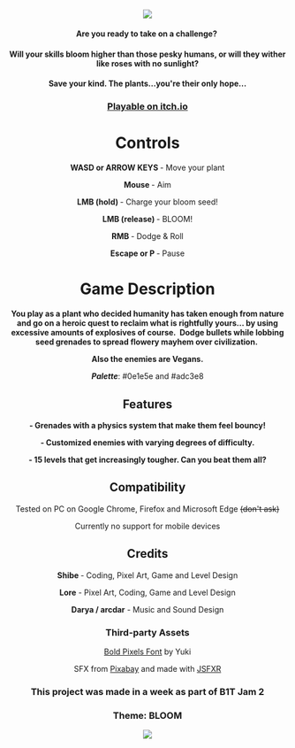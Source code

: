 <div style="text-align: center">
<h4><img src="https://img.itch.zone/aW1nLzIyNzkxNTg4LnBuZw==/original/JZDfbE.png"></h4><h4>Are you ready to take on a challenge?&nbsp;</h4><h4>Will your skills bloom higher than those pesky humans, or will they wither like roses with no sunlight?</h4><h4>Save your kind. The plants...you're their only hope...</h4>
  <h3><a href="https://shibe53.itch.io/kabluem">Playable on itch.io</a></h3>
  <h1>Controls</h1>
<p><strong>WASD or ARROW KEYS&nbsp;</strong>- Move your plant</p>
<p><strong>Mouse </strong>- Aim</p>
<p><strong>LMB (hold) </strong>- Charge your bloom seed!</p><p><strong>LMB (release) </strong>- BLOOM!</p>
<p><strong>RMB </strong>- Dodge & Roll</p>
<p><strong>Escape or P </strong>- Pause</p>
<h1>Game Description</h1>
<p><strong>You play as a plant who decided humanity has taken enough from nature and go on a heroic quest to reclaim what is rightfully yours&hellip; by using excessive amounts of explosives of course.&nbsp;&nbsp;</strong><strong>Dodge bullets while lobbing seed grenades to spread flowery mayhem over civilization.&nbsp;</strong></p><p><strong>Also the enemies are Vegans.</strong></p><p><strong><em>Palette</em></strong>: #0e1e5e and&nbsp;#adc3e8</p>
<h2>Features</h2><p><strong>- Grenades with a physics system that make them feel bouncy!</strong></p><p><strong>- Customized enemies with varying degrees of difficulty.</strong><strong></strong></p><p><strong>- 15 levels that get increasingly tougher. Can you beat them all?</strong></p><h2>Compatibility</h2>
<p>Tested on PC on Google Chrome, Firefox&nbsp;and Microsoft Edge <del>(don't ask)</del></p>
<p>Currently no support for mobile devices</p>
<h2>Credits</h2>
<p><strong>Shibe </strong>- Coding, Pixel Art, Game and Level Design</p>
<p><strong>Lore</strong> - Pixel Art, Coding, Game and Level Design</p>
<p><strong>Darya / arcdar</strong> - Music and Sound Design</p>
<h3>Third-party Assets</h3>
<p><a href="https://www.1001fonts.com/boldpixels-font.html" target="_blank">Bold Pixels Font</a>&nbsp;by Yuki</p>
<p>SFX from&nbsp;<a href="https://pixabay.com/" target="_blank">Pixabay</a> and made with&nbsp;<a href="https://sfxr.me/" target="_blank">JSFXR</a></p><h3>This project was made in a week as part of B1T Jam 2</h3><h3>Theme: BLOOM</h3><p><img src="https://img.itch.zone/aW1nLzIyNzc3Nzg4LmdpZg==/original/tNMSxc.gif"><br></p></div>
